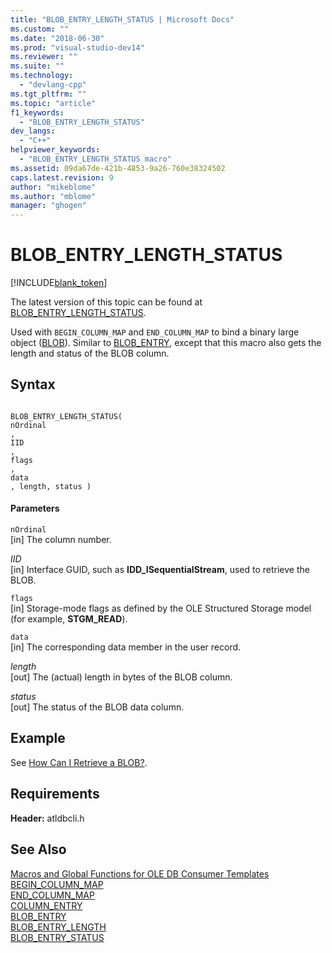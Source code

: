 ```yaml
---
title: "BLOB_ENTRY_LENGTH_STATUS | Microsoft Docs"
ms.custom: ""
ms.date: "2018-06-30"
ms.prod: "visual-studio-dev14"
ms.reviewer: ""
ms.suite: ""
ms.technology: 
  - "devlang-cpp"
ms.tgt_pltfrm: ""
ms.topic: "article"
f1_keywords: 
  - "BLOB_ENTRY_LENGTH_STATUS"
dev_langs: 
  - "C++"
helpviewer_keywords: 
  - "BLOB_ENTRY_LENGTH_STATUS macro"
ms.assetid: 09da67de-421b-4853-9a26-760e38324502
caps.latest.revision: 9
author: "mikeblome"
ms.author: "mblome"
manager: "ghogen"
---
```

# BLOB_ENTRY_LENGTH_STATUS
[!INCLUDE[blank_token](../../includes/blank-token.md)]

The latest version of this topic can be found at [BLOB_ENTRY_LENGTH_STATUS](https://docs.microsoft.com/cpp/data/oledb/blob-entry-length-status).  
  
  
Used with `BEGIN_COLUMN_MAP` and `END_COLUMN_MAP` to bind a binary large object ([BLOB](https://msdn.microsoft.com/library/ms711511.aspx)). Similar to [BLOB_ENTRY](../../data/oledb/blob-entry.md), except that this macro also gets the length and status of the BLOB column.  
  
## Syntax  
  
```  
  
BLOB_ENTRY_LENGTH_STATUS(  
nOrdinal  
,   
IID  
,   
flags  
,   
data  
, length, status )  
```  
  
#### Parameters  
 `nOrdinal`  
 [in] The column number.  
  
 *IID*  
 [in] Interface GUID, such as **IDD_ISequentialStream**, used to retrieve the BLOB.  
  
 `flags`  
 [in] Storage-mode flags as defined by the OLE Structured Storage model (for example, **STGM_READ**).  
  
 `data`  
 [in] The corresponding data member in the user record.  
  
 *length*  
 [out] The (actual) length in bytes of the BLOB column.  
  
 *status*  
 [out] The status of the BLOB data column.  
  
## Example  
 See [How Can I Retrieve a BLOB?](../../data/oledb/retrieving-a-blob.md).  
  
## Requirements  
 **Header:** atldbcli.h  
  
## See Also  
 [Macros and Global Functions for OLE DB Consumer Templates](../../data/oledb/macros-and-global-functions-for-ole-db-consumer-templates.md)   
 [BEGIN_COLUMN_MAP](../../data/oledb/begin-column-map.md)   
 [END_COLUMN_MAP](../../data/oledb/end-column-map.md)   
 [COLUMN_ENTRY](../../data/oledb/column-entry.md)   
 [BLOB_ENTRY](../../data/oledb/blob-entry.md)   
 [BLOB_ENTRY_LENGTH](../../data/oledb/blob-entry-length.md)   
 [BLOB_ENTRY_STATUS](../../data/oledb/blob-entry-status.md)

